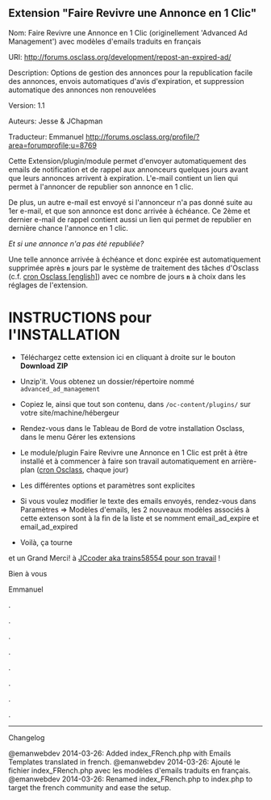 Extension "Faire Revivre une Annonce en 1 Clic"
----------------------------------------------

Nom: Faire Revivre une Annonce en 1 Clic (originellement 'Advanced Ad Management') avec modèles d'emails traduits en français

URI: http://forums.osclass.org/development/repost-an-expired-ad/

Description: Options de gestion des annonces pour la republication facile des annonces, envois automatiques d'avis d'expiration, et suppression automatique des annonces non renouvelées

Version: 1.1

Auteurs: Jesse & JChapman

Traducteur: Emmanuel  http://forums.osclass.org/profile/?area=forumprofile;u=8769



Cette Extension/plugin/module permet d'envoyer automatiquement des emails de notification et de rappel aux annonceurs quelques jours avant que leurs annonces arrivent à expiration. L'e-mail contient un lien qui permet à l'annoncer de republier son annonce en 1 clic. 

De plus, un autre e-mail est envoyé si l'annonceur n'a pas donné suite au 1er e-mail, et que son annonce est donc arrivée à échéance. Ce 2ème et dernier e-mail de rappel contient aussi un lien qui permet de republier en dernière chance l'annonce en 1 clic. 

_Et si une annonce n'a pas été republiée?_ 

Une telle annonce arrivée à échéance et donc expirée est automatiquement supprimée après **`n`** jours 
par le système de traitement des tâches d'Osclass (c.f. [cron Osclass [english]](http://doc.osclass.org/Cron)) 
avec ce nombre de jours **`n`** à choix dans les réglages de l'extension.


INSTRUCTIONS pour l'INSTALLATION
================================

+ Téléchargez cette extension ici en cliquant à droite sur le bouton **Download ZIP**

+ Unzip'it. Vous obtenez un dossier/répertoire nommé `advanced_ad_management`

+ Copiez le, ainsi que tout son contenu, dans `/oc-content/plugins/` sur votre site/machine/hébergeur

+ Rendez-vous dans le Tableau de Bord de votre installation Osclass, dans le menu Gérer les extensions

+ Le module/plugin Faire Revivre une Annonce en 1 Clic est prêt à être installé et à commencer à faire son travail 
automatiquement en arrière-plan ([cron Osclass](http://doc.osclass.org/Cron), chaque jour)

+ Les différentes options et paramètres sont explicites

+ Si vous voulez modifier le texte des emails envoyés, rendez-vous dans Paramètres => Modèles d'emails, les 2 nouveaux modèles associés à cette extenson sont à la fin de la liste et se nomment email_ad_expire et email_ad_expired

+ Voilà, ça tourne


et un Grand Merci! à [JCcoder aka trains58554 pour son travail](https://github.com/emanwebdev/Advanced-Ad-Management/commits/fr_FR) !


Bien à vous

Emmanuel


.

.

.

.

.

.

.

.

----

Changelog

@emanwebdev 2014-03-26: Added index_FRench.php with Emails Templates translated in french.
@emanwebdev 2014-03-26: Ajouté le fichier index_FRench.php avec les modèles d'emails traduits en français.
@emanwebdev 2014-03-26: Renamed index_FRench.php to index.php to target the french community and ease the setup.

